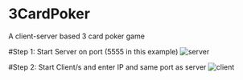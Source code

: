 # 3CardPoker
A client-server based 3 card poker game

#Step 1: Start Server on port (5555 in this example)
![server](https://github.com/user-attachments/assets/2e4314ff-8dba-465f-a56b-db931f25c62c)

#Step 2: Start Client/s and enter IP and same port as server
![client](https://github.com/user-attachments/assets/f94eadd1-2f14-4cca-a2f6-640eaa01a462)
